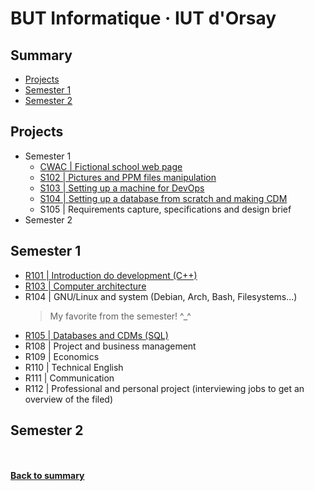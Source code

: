 # BUT Informatique · IUT d'Orsay

## Summary
- [Projects](#projects)
- [Semester 1](#semester-1)
- [Semester 2](#semester-2)


## Projects
- Semester 1
  - [CWAC | Fictional school web page](http://github.com/sillyash/cwac/)
  - [S102 | Pictures and PPM files manipulation](https://github.com/sillyash/S102/)
  - [S103 | Setting up a machine for DevOps](https://github.com/sillyash/S103/)
  - [S104 | Setting up a database from scratch and making CDM](/S1/S104_CréaBD/)
  - S105 | Requirements capture, specifications and design brief
- Semester 2

## Semester 1

- [R101 | Introduction do development (C++)](/S1/R101_InitDev)
- [R103 | Computer architecture](/S1/R103_Archi)
- R104 | GNU/Linux and system (Debian, Arch, Bash, Filesystems...)
  > My favorite from the semester! ^_^
- [R105 | Databases and CDMs (SQL)](/S1/R105_BD)
- R108 | Project and business management
- R109 | Economics
- R110 | Technical English
- R111 | Communication
- R112 | Professional and personal project (interviewing jobs to get an overview of the filed)

## Semester 2


<br><br>
**[Back to summary](#summary)**
